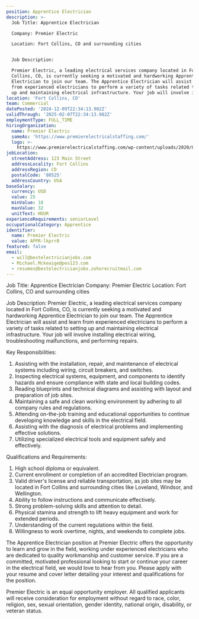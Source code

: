 ```yaml
---
position: Apprentice Electrician
description: >-
  Job Title: Apprentice Electrician

  Company: Premier Electric

  Location: Fort Collins, CO and surrounding cities


  Job Description:

  Premier Electric, a leading electrical services company located in Fort
  Collins, CO, is currently seeking a motivated and hardworking Apprentice
  Electrician to join our team. The Apprentice Electrician will assist and learn
  from experienced electricians to perform a variety of tasks related to setting
  up and maintaining electrical infrastructure. Your job will involve i...
location: 'Fort Collins, CO'
team: Commercial
datePosted: '2024-12-09T22:34:13.982Z'
validThrough: '2025-02-07T22:34:13.982Z'
employmentType: FULL_TIME
hiringOrganization:
  name: Premier Electric
  sameAs: 'https://www.premierelectricalstaffing.com/'
  logo: >-
    https://www.premierelectricalstaffing.com/wp-content/uploads/2020/05/Premier-Electrical-Staffing-logo.png
jobLocation:
  streetAddress: 123 Main Street
  addressLocality: Fort Collins
  addressRegion: CO
  postalCode: '80525'
  addressCountry: USA
baseSalary:
  currency: USD
  value: 25
  minValue: 18
  maxValue: 32
  unitText: HOUR
experienceRequirements: seniorLevel
occupationalCategory: Apprentice
identifier:
  name: Premier Electric
  value: APPR-lkprr0
featured: false
email:
  - will@bestelectricianjobs.com
  - Michael.Mckeaige@pes123.com
  - resumes@bestelectricianjobs.zohorecruitmail.com
---
```




Job Title: Apprentice Electrician
Company: Premier Electric
Location: Fort Collins, CO and surrounding cities

Job Description:
Premier Electric, a leading electrical services company located in Fort Collins, CO, is currently seeking a motivated and hardworking Apprentice Electrician to join our team. The Apprentice Electrician will assist and learn from experienced electricians to perform a variety of tasks related to setting up and maintaining electrical infrastructure. Your job will involve installing electrical wiring, troubleshooting malfunctions, and performing repairs. 

Key Responsibilities:
1. Assisting with the installation, repair, and maintenance of electrical systems including wiring, circuit breakers, and switches.
2. Inspecting electrical systems, equipment, and components to identify hazards and ensure compliance with state and local building codes.
3. Reading blueprints and technical diagrams and assisting with layout and preparation of job sites.
4. Maintaining a safe and clean working environment by adhering to all company rules and regulations.
5. Attending on-the-job training and educational opportunities to continue developing knowledge and skills in the electrical field.
6. Assisting with the diagnosis of electrical problems and implementing effective solutions.
7. Utilizing specialized electrical tools and equipment safely and effectively.

Qualifications and Requirements:
1. High school diploma or equivalent.
2. Current enrollment or completion of an accredited Electrician program.
3. Valid driver's license and reliable transportation, as job sites may be located in Fort Collins and surrounding cities like Loveland, Windsor, and Wellington.
4. Ability to follow instructions and communicate effectively.
5. Strong problem-solving skills and attention to detail.
6. Physical stamina and strength to lift heavy equipment and work for extended periods.
7. Understanding of the current regulations within the field.
8. Willingness to work overtime, nights, and weekends to complete jobs.

The Apprentice Electrician position at Premier Electric offers the opportunity to learn and grow in the field, working under experienced electricians who are dedicated to quality workmanship and customer service. If you are a committed, motivated professional looking to start or continue your career in the electrical field, we would love to hear from you. Please apply with your resume and cover letter detailing your interest and qualifications for the position. 

Premier Electric is an equal opportunity employer. All qualified applicants will receive consideration for employment without regard to race, color, religion, sex, sexual orientation, gender identity, national origin, disability, or veteran status.